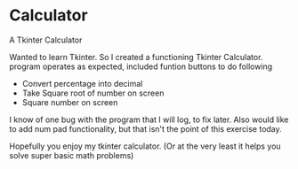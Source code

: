 # Calculator
A Tkinter Calculator 

Wanted to learn Tkinter. So I created a functioning Tkinter Calculator. 
program operates as expected, included funtion buttons to do following
 - Convert percentage into decimal
 - Take Square root of number on screen
 - Square number on screen

I know of one bug with the program that I will log, to fix later. 
Also would like to add num pad functionality, but that isn't the point of this 
exercise today. 

Hopefully you enjoy my tkinter calculator. (Or at the very least it helps you solve super basic math problems)
